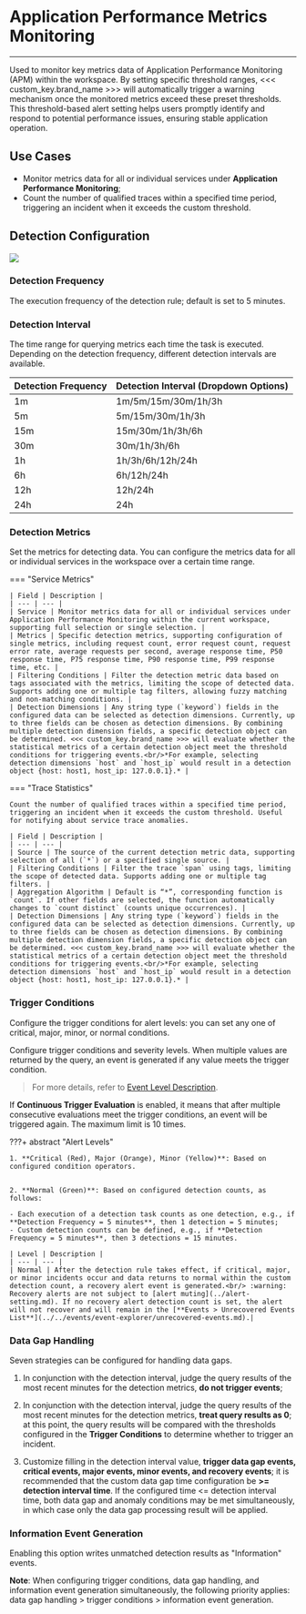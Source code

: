# Application Performance Metrics Monitoring
---

Used to monitor key metrics data of Application Performance Monitoring (APM) within the workspace. By setting specific threshold ranges, <<< custom_key.brand_name >>> will automatically trigger a warning mechanism once the monitored metrics exceed these preset thresholds. This threshold-based alert setting helps users promptly identify and respond to potential performance issues, ensuring stable application operation.

## Use Cases

- Monitor metrics data for all or individual services under **Application Performance Monitoring**;
- Count the number of qualified traces within a specified time period, triggering an incident when it exceeds the custom threshold.

## Detection Configuration

![](../img/5.monitor_7.1.png)

### Detection Frequency

The execution frequency of the detection rule; default is set to 5 minutes.

### Detection Interval

The time range for querying metrics each time the task is executed. Depending on the detection frequency, different detection intervals are available.

| Detection Frequency | Detection Interval (Dropdown Options) |
| --- | --- |
| 1m | 1m/5m/15m/30m/1h/3h |
| 5m | 5m/15m/30m/1h/3h |
| 15m | 15m/30m/1h/3h/6h |
| 30m | 30m/1h/3h/6h |
| 1h | 1h/3h/6h/12h/24h |
| 6h | 6h/12h/24h |
| 12h | 12h/24h |
| 24h | 24h |

### Detection Metrics

Set the metrics for detecting data. You can configure the metrics data for all or individual services in the workspace over a certain time range.

<div class="grid" markdown>

=== "Service Metrics"

    | Field | Description |
    | --- | --- |
    | Service | Monitor metrics data for all or individual services under Application Performance Monitoring within the current workspace, supporting full selection or single selection. |
    | Metrics | Specific detection metrics, supporting configuration of single metrics, including request count, error request count, request error rate, average requests per second, average response time, P50 response time, P75 response time, P90 response time, P99 response time, etc. |
    | Filtering Conditions | Filter the detection metric data based on tags associated with the metrics, limiting the scope of detected data. Supports adding one or multiple tag filters, allowing fuzzy matching and non-matching conditions. |
    | Detection Dimensions | Any string type (`keyword`) fields in the configured data can be selected as detection dimensions. Currently, up to three fields can be chosen as detection dimensions. By combining multiple detection dimension fields, a specific detection object can be determined. <<< custom_key.brand_name >>> will evaluate whether the statistical metrics of a certain detection object meet the threshold conditions for triggering events.<br/>*For example, selecting detection dimensions `host` and `host_ip` would result in a detection object {host: host1, host_ip: 127.0.0.1}.* |

=== "Trace Statistics"

    Count the number of qualified traces within a specified time period, triggering an incident when it exceeds the custom threshold. Useful for notifying about service trace anomalies.

    | Field | Description |
    | --- | --- |
    | Source | The source of the current detection metric data, supporting selection of all (`*`) or a specified single source. |
    | Filtering Conditions | Filter the trace `span` using tags, limiting the scope of detected data. Supports adding one or multiple tag filters. |
    | Aggregation Algorithm | Default is “*”, corresponding function is `count`. If other fields are selected, the function automatically changes to `count distinct` (counts unique occurrences). |
    | Detection Dimensions | Any string type (`keyword`) fields in the configured data can be selected as detection dimensions. Currently, up to three fields can be chosen as detection dimensions. By combining multiple detection dimension fields, a specific detection object can be determined. <<< custom_key.brand_name >>> will evaluate whether the statistical metrics of a certain detection object meet the threshold conditions for triggering events.<br/>*For example, selecting detection dimensions `host` and `host_ip` would result in a detection object {host: host1, host_ip: 127.0.0.1}.* |

</div>

### Trigger Conditions

Configure the trigger conditions for alert levels: you can set any one of critical, major, minor, or normal conditions.

Configure trigger conditions and severity levels. When multiple values are returned by the query, an event is generated if any value meets the trigger condition.

> For more details, refer to [Event Level Description](event-level-description.md).

If **Continuous Trigger Evaluation** is enabled, it means that after multiple consecutive evaluations meet the trigger conditions, an event will be triggered again. The maximum limit is 10 times.

???+ abstract "Alert Levels"

	1. **Critical (Red), Major (Orange), Minor (Yellow)**: Based on configured condition operators.
  

	2. **Normal (Green)**: Based on configured detection counts, as follows:

	- Each execution of a detection task counts as one detection, e.g., if **Detection Frequency = 5 minutes**, then 1 detection = 5 minutes;
	- Custom detection counts can be defined, e.g., if **Detection Frequency = 5 minutes**, then 3 detections = 15 minutes.

	| Level | Description |
	| --- | --- |
	| Normal | After the detection rule takes effect, if critical, major, or minor incidents occur and data returns to normal within the custom detection count, a recovery alert event is generated.<br/> :warning: Recovery alerts are not subject to [alert muting](../alert-setting.md). If no recovery alert detection count is set, the alert will not recover and will remain in the [**Events > Unrecovered Events List**](../../events/event-explorer/unrecovered-events.md).|

### Data Gap Handling

Seven strategies can be configured for handling data gaps.

1. In conjunction with the detection interval, judge the query results of the most recent minutes for the detection metrics, **do not trigger events**;

2. In conjunction with the detection interval, judge the query results of the most recent minutes for the detection metrics, **treat query results as 0**; at this point, the query results will be compared with the thresholds configured in the **Trigger Conditions** to determine whether to trigger an incident.

3. Customize filling in the detection interval value, **trigger data gap events, critical events, major events, minor events, and recovery events**; it is recommended that the custom data gap time configuration be **>= detection interval time**. If the configured time <= detection interval time, both data gap and anomaly conditions may be met simultaneously, in which case only the data gap processing result will be applied.


### Information Event Generation

Enabling this option writes unmatched detection results as "Information" events.

**Note**: When configuring trigger conditions, data gap handling, and information event generation simultaneously, the following priority applies: data gap handling > trigger conditions > information event generation.